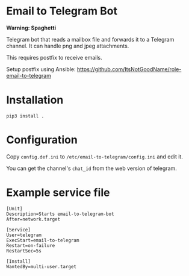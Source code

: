 # Email to Telegram Bot
**Warning: Spaghetti**

Telegram bot that reads a mailbox file and forwards it to a Telegram channel. It can handle png and jpeg attachments. 

This requires postfix to receive emails.

Setup postfix using Ansible: https://github.com/ItsNotGoodName/role-email-to-telegram

# Installation
```
pip3 install .
```

# Configuration
Copy `config.def.ini` to `/etc/email-to-telegram/config.ini` and edit it.

You can get the channel's `chat_id` from the web version of telegram.

# Example service file
```
[Unit]
Description=Starts email-to-telegram-bot
After=network.target

[Service]
User=telegram
ExecStart=email-to-telegram
Restart=on-failure
RestartSec=5s

[Install]
WantedBy=multi-user.target
```
